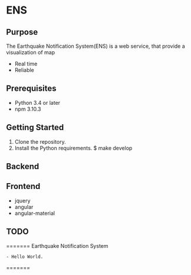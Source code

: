 # ENS

## Purpose
The Earthquake Notification System(ENS) is a web service, that provide a visualization of map 
  
  - Real time
  - Reliable

## Prerequisites
  - Python 3.4 or later
  - npm 3.10.3

## Getting Started
  1. Clone the repository.
  2. Install the Python requirements.
    $ make develop

## Backend
    
## Frontend
  - jquery
  - angular
  - angular-material	
    
## TODO     
=======
    Earthquake Notification System
	
	- Hello World.
=======

